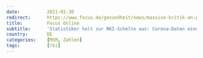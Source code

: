 ```yaml
---
date:          2021-01-30
redirect:      https://www.focus.de/gesundheit/news/massive-kritik-an-pandemie-behoerde-statistiker-holt-zur-rki-schelte-aus-corona-daten-eine-einzige-katastrophe_id_12927819.html
title:         Focus Online
subtitle:      'Statistiker holt zur RKI-Schelte aus: Corona-Daten eine einzige Katastrophe'
country:       DE
categories:    [MSM, Zahlen]
tags:          [rki]
---
```

